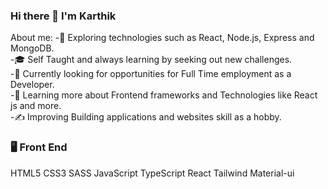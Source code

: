 ### Hi there 👋 I'm Karthik



About me:
-🤔   Exploring technologies such as React, Node.js, Express and MongoDB.</br>
-🎓   Self Taught and always learning by seeking out new challenges.</br>
-💼   Currently looking for opportunities for Full Time employment as a Developer.</br>
-🌱   Learning more about Frontend frameworks and Technologies like React js and more.</br>
-✍️   Improving Building applications and websites skill as a hobby.</br>


### 🖥️   Front End</br>
  HTML5 CSS3 SASS JavaScript TypeScript React Tailwind Material-ui
